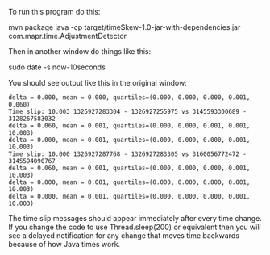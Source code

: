 To run this program do this:

   mvn package
   java -cp target/timeSkew-1.0-jar-with-dependencies.jar com.mapr.time.AdjustmentDetector

Then in another window do things like this:

   sudo date -s now-10seconds

You should see output like this in the original window:

    delta = 0.000, mean = 0.000, quartiles=(0.000, 0.000, 0.000, 0.001, 0.060)
    Time slip: 10.003 1326927283304 - 1326927255975 vs 3145593300689 - 3128267583032
    delta = 0.060, mean = 0.001, quartiles=(0.000, 0.000, 0.001, 0.001, 10.003)
    delta = 0.000, mean = 0.001, quartiles=(0.000, 0.000, 0.000, 0.001, 10.003)
    Time slip: 10.000 1326927287768 - 1326927283305 vs 3160056772472 - 3145594090767
    delta = 0.060, mean = 0.001, quartiles=(0.000, 0.000, 0.000, 0.001, 10.003)
    delta = 0.000, mean = 0.001, quartiles=(0.000, 0.000, 0.000, 0.001, 10.003)
    delta = 0.000, mean = 0.001, quartiles=(0.000, 0.000, 0.000, 0.001, 10.003)

The time slip messages should appear immediately after every time change.  If you change
the code to use Thread.sleep(200) or equivalent then you will see a delayed notification
for any change that moves time backwards because of how Java times work.

